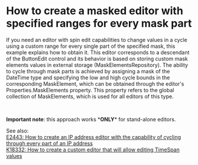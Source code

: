 # How to create a masked editor with specified ranges for every mask part


<p>If you need an editor with spin edit capabilities to change values in a cycle using a custom range for every single part of the specified mask, this example explains how to obtain it. This editor corresponds to a descendant of the ButtonEdit control and its behavior is based on storing custom mask elements values in external storage (MaskElementsRepository). The ability to cycle through mask parts is achieved by assigning a mask of the DateTime type and specifying the low and high cycle bounds in the corresponding MaskElement, which can be obtained through the editor's Properties.MaskElements property. This property refers to the global collection of MaskElements, which is used for all editors of this type.</p><br />
<p><strong>Important note</strong>: this approach works *<strong>ONLY</strong>* for stand-alone editors.</p><p>See also:<br />
<a href="https://www.devexpress.com/Support/Center/p/E2443">E2443: How to create an IP address editor with the capability of cycling through every part of an IP address</a><br />
<a href="https://www.devexpress.com/Support/Center/p/K18332">K18332: How to create a custom editor that will allow editing TimeSpan values </a></p>

<br/>


